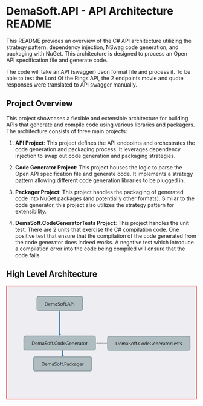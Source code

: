# DemaSoft.API - API Architecture README

 This README provides an overview of the C# API architecture utilizing the strategy pattern, dependency injection, NSwag code generation, and packaging with NuGet. This architecture is designed to process an Open API specification file and generate code.

 The code will take an API (swagger) Json format file and process it. To be able to test the Lord Of the Rings API, the 2 endpoints movie and quote responses were translated to API swagger manually.

## Project Overview

This project showcases a flexible and extensible architecture for building APIs that generate and compile code using various libraries and packagers. The architecture consists of three main projects:

1. **API Project**: This project defines the API endpoints and orchestrates the code generation and packaging process. It leverages dependency injection to swap out code generation and packaging strategies.

2. **Code Generator Project**: This project houses the logic to parse the Open API specification file and generate code. It implements a strategy pattern allowing different code generation libraries to be plugged in.

3. **Packager Project**: This project handles the packaging of generated code into NuGet packages (and potentially other formats). Similar to the code generator, this project also utilizes the strategy pattern for extensibility.

4. **DemaSoft.CodeGeneratorTests Project**: This project handles the unit test. There are 2 units that exercise the C# compilation code. One positive test that ensure that the compilation of the code generated from the code generator does indeed works. A negative test which introduce a compilation error into the code being compiled will ensure that the code fails.


## High Level Architecture

![Alt text](HighLevelArch.jpg)